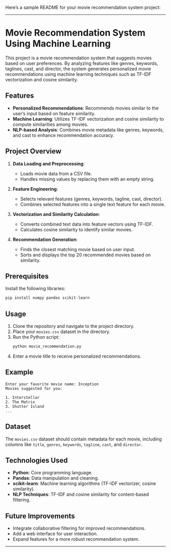 Here’s a sample README for your movie recommendation system project:

---

# Movie Recommendation System Using Machine Learning

This project is a movie recommendation system that suggests movies based on user preferences. By analyzing features like genres, keywords, taglines, cast, and director, the system generates personalized movie recommendations using machine learning techniques such as TF-IDF vectorization and cosine similarity.

## Features

- **Personalized Recommendations**: Recommends movies similar to the user’s input based on feature similarity.
- **Machine Learning**: Utilizes TF-IDF vectorization and cosine similarity to compute similarities among movies.
- **NLP-based Analysis**: Combines movie metadata like genres, keywords, and cast to enhance recommendation accuracy.

## Project Overview

1. **Data Loading and Preprocessing**:
   - Loads movie data from a CSV file.
   - Handles missing values by replacing them with an empty string.

2. **Feature Engineering**:
   - Selects relevant features (genres, keywords, tagline, cast, director).
   - Combines selected features into a single text feature for each movie.

3. **Vectorization and Similarity Calculation**:
   - Converts combined text data into feature vectors using TF-IDF.
   - Calculates cosine similarity to identify similar movies.

4. **Recommendation Generation**:
   - Finds the closest matching movie based on user input.
   - Sorts and displays the top 20 recommended movies based on similarity.

## Prerequisites

Install the following libraries:
```bash
pip install numpy pandas scikit-learn
```

## Usage

1. Clone the repository and navigate to the project directory.
2. Place your `movies.csv` dataset in the directory.
3. Run the Python script:
   ```bash
   python movie_recommendation.py
   ```
4. Enter a movie title to receive personalized recommendations.

## Example

```plaintext
Enter your favorite movie name: Inception
Movies suggested for you:

1. Interstellar
2. The Matrix
3. Shutter Island
...
```

## Dataset

The `movies.csv` dataset should contain metadata for each movie, including columns like `title`, `genres`, `keywords`, `tagline`, `cast`, and `director`.

## Technologies Used

- **Python**: Core programming language.
- **Pandas**: Data manipulation and cleaning.
- **scikit-learn**: Machine learning algorithms (TF-IDF vectorizer, cosine similarity).
- **NLP Techniques**: TF-IDF and cosine similarity for content-based filtering.

## Future Improvements

- Integrate collaborative filtering for improved recommendations.
- Add a web interface for user interaction.
- Expand features for a more robust recommendation system.

---


